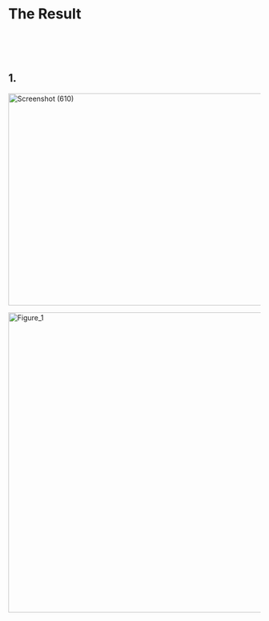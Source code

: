# The Result

<br>
<br>
<br>

## 1.
<a data-flickr-embed="true" href="https://www.flickr.com/photos/197661703@N05/52994306569/in/dateposted-public/" title="Screenshot (610)"><img src="https://live.staticflickr.com/65535/52994306569_9214a7fc42_o.png" width="537" height="424" alt="Screenshot (610)"/></a><script async src="//embedr.flickr.com/assets/client-code.js" charset="utf-8"></script>

<a data-flickr-embed="true" href="https://www.flickr.com/photos/197661703@N05/52946067029/in/dateposted-public/" title="Figure_1"><img src="https://live.staticflickr.com/65535/52946067029_94e716df09_o.png" width="1200" height="600" alt="Figure_1"/></a>
